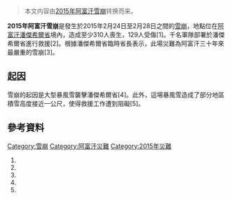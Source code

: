 > 本文内容由[2015年阿富汗雪崩](https://zh.wikipedia.org/wiki/2015年阿富汗雪崩)转换而来。


**2015年阿富汗雪崩**是發生於2015年2月24日至2月28日之間的[雪崩](../Page/雪崩.md "wikilink")，地點位在[阿富汗](../Page/阿富汗.md "wikilink")[潘傑希爾省](../Page/潘傑希爾省.md "wikilink")境內，造成至少310人喪生，129人受傷\[1\]。千名軍隊部署於潘傑希爾省進行救援\[2\]。根據潘傑希爾省臨時省長表示，此場災難為阿富汗三十年來最嚴重的雪崩\[3\]。

## 起因

雪崩的起因是大型暴風雪襲擊潘傑希爾省\[4\]。此外，這場暴風雪造成了部分地區積雪高度接近一公尺，使得救援工作遭到阻礙\[5\]。

## 參考資料

[Category:雪崩](https://zh.wikipedia.org/wiki/Category:雪崩 "wikilink") [Category:阿富汗災難](https://zh.wikipedia.org/wiki/Category:阿富汗災難 "wikilink") [Category:2015年災難](https://zh.wikipedia.org/wiki/Category:2015年災難 "wikilink")

1.
2.
3.
4.
5.